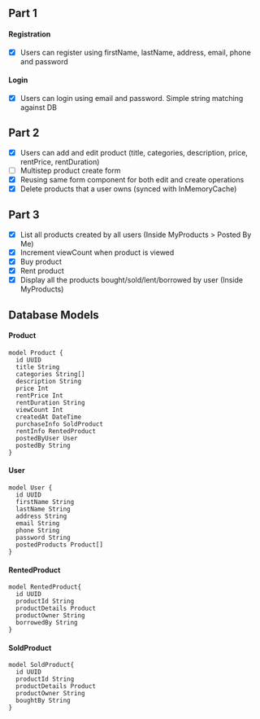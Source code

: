 ## Part 1

#### Registration

- [x] Users can register using firstName, lastName, address, email, phone and password

#### Login

- [x] Users can login using email and password. Simple string matching against DB

## Part 2

- [x] Users can add and edit product (title, categories, description, price, rentPrice, rentDuration)
- [ ] Multistep product create form
- [x] Reusing same form component for both edit and create operations
- [x] Delete products that a user owns (synced with InMemoryCache)

## Part 3

- [x] List all products created by all users (Inside MyProducts > Posted By Me)
- [x] Increment viewCount when product is viewed
- [x] Buy product
- [x] Rent product
- [x] Display all the products bought/sold/lent/borrowed by user (Inside MyProducts)

## Database Models

#### Product

```
model Product {
  id UUID
  title String
  categories String[]
  description String
  price Int
  rentPrice Int
  rentDuration String
  viewCount Int
  createdAt DateTime
  purchaseInfo SoldProduct
  rentInfo RentedProduct
  postedByUser User
  postedBy String
}
```

#### User

```
model User {
  id UUID
  firstName String
  lastName String
  address String
  email String
  phone String
  password String
  postedProducts Product[]
}
```

#### RentedProduct

```
model RentedProduct{
  id UUID
  productId String
  productDetails Product
  productOwner String
  borrowedBy String
}
```

#### SoldProduct

```
model SoldProduct{
  id UUID
  productId String
  productDetails Product
  productOwner String
  boughtBy String
}
```
